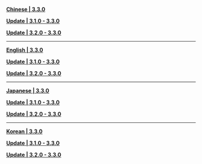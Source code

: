 **[Chinese | 3.3.0](https://hk4e-download.oss-cn-shanghai.aliyuncs.com/client_app/download/pc_zip/20221128113626_LSJsjaUDgixXmWnd/Audio_Chinese_3.3.0.zip)**

**[Update | 3.1.0 - 3.3.0](https://hk4e-download.oss-cn-shanghai.aliyuncs.com/client_app/update/hk4e_cn/18/zh-cn_3.1.0_3.3.0_hdiff_iytSdmXrepwgIuz5.zip)**

**[Update | 3.2.0 - 3.3.0](https://hk4e-download.oss-cn-shanghai.aliyuncs.com/client_app/update/hk4e_cn/18/zh-cn_3.2.0_3.3.0_hdiff_bHVueyUkPpghlWmM.zip)**

---

**[English | 3.3.0](https://hk4e-download.oss-cn-shanghai.aliyuncs.com/client_app/download/pc_zip/20221128113626_LSJsjaUDgixXmWnd/Audio_English(US)_3.3.0.zip)**

**[Update | 3.1.0 - 3.3.0](https://hk4e-download.oss-cn-shanghai.aliyuncs.com/client_app/update/hk4e_cn/18/en-us_3.1.0_3.3.0_hdiff_XMIzAtnefHDUwyQ7.zip)**

**[Update | 3.2.0 - 3.3.0](https://hk4e-download.oss-cn-shanghai.aliyuncs.com/client_app/update/hk4e_cn/18/en-us_3.2.0_3.3.0_hdiff_e8mlB7CHZADjzfNT.zip)**

---

**[Japanese | 3.3.0](https://hk4e-download.oss-cn-shanghai.aliyuncs.com/client_app/download/pc_zip/20221128113626_LSJsjaUDgixXmWnd/Audio_Japanese_3.3.0.zip)**

**[Update | 3.1.0 - 3.3.0](https://hk4e-download.oss-cn-shanghai.aliyuncs.com/client_app/update/hk4e_cn/18/ja-jp_3.1.0_3.3.0_hdiff_EBRyrLujMcwXnA93.zip)**

**[Update | 3.2.0 - 3.3.0](https://hk4e-download.oss-cn-shanghai.aliyuncs.com/client_app/update/hk4e_cn/18/ja-jp_3.2.0_3.3.0_hdiff_ic3tp260L1nXKJoZ.zip)**

---

**[Korean | 3.3.0](https://hk4e-download.oss-cn-shanghai.aliyuncs.com/client_app/download/pc_zip/20221128113626_LSJsjaUDgixXmWnd/Audio_Korean_3.3.0.zip)**

**[Update | 3.1.0 - 3.3.0](https://hk4e-download.oss-cn-shanghai.aliyuncs.com/client_app/update/hk4e_cn/18/ko-kr_3.1.0_3.3.0_hdiff_reO3YkWcUEd0VKGR.zip)**

**[Update | 3.2.0 - 3.3.0](https://hk4e-download.oss-cn-shanghai.aliyuncs.com/client_app/update/hk4e_cn/18/ko-kr_3.2.0_3.3.0_hdiff_NAc1uE0oY8hwOgpM.zip)**
